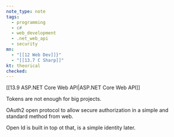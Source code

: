 ```yaml
---
note_type: note
tags:
  - programming
  - c#
  - web_development
  - .net_web_api
  - security
mn:
  - "[[12 Web Dev]]}"
  - "[[13.7 C Sharp]]"
kt: theorical
checked:
---
```

[[13.9 ASP.NET Core Web API|ASP.NET Core Web API]]

Tokens are not enough for big projects. 

OAuth2 open protocol to allow secure authorization in a simple and standard method from web. 

Open Id is built in top ot that, is a simple identity later. 